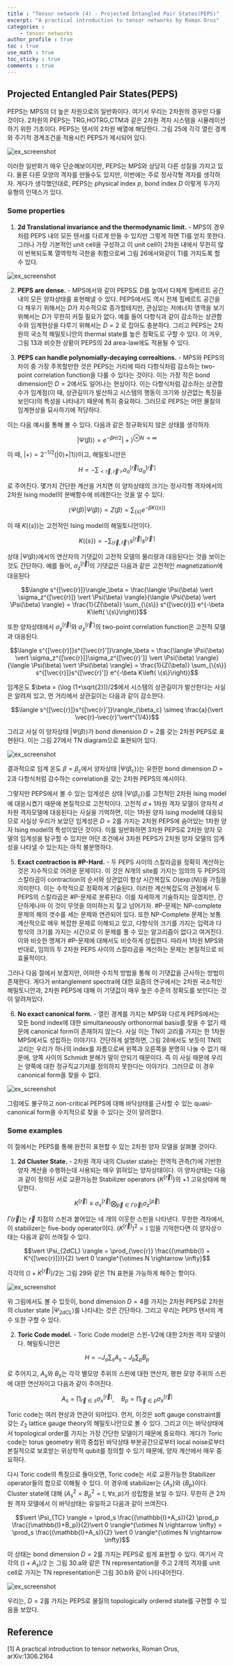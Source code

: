 ```yaml
---
title : "Tensor network (4) - Projected Entangled Pair States(PEPS)"
excerpt: "A practical introduction to tensor networks by Roman Orus"
categories :
    - tensor networks
author_profile : true
toc : true
use_math : true
toc_sticky : true
comments : true
---
```



## Projected Entangled Pair States(PEPS)

PEPS는 MPS의 더 높은 차원으로의 일반화이다. 여기서 우리는 2차원의 경우만 다룰 것이다. 2차원의 PEPS는 TRG,HOTRG,CTM과 같은 2차원 격자 시스템을 시뮬레이션하기 위한 기초이다. PEPS는 텐서의 2차원 배열에 해당한다. 그림 25에 각각 열린 경계와 주기적 경계조건을 적용시킨 PEPS가 제시되어 있다.

![ex_screenshot](/assets/images/TN/fig25.jpg)

이러한 일반화가 매우 단순해보이지만, PEPS는 MPS와 상당히 다른 성질을 가지고 있다. 물론 다른 모양의 격자를 만들수도 있지만, 이번에는 주로 정사각형 격자를 생각하자. 게다가 생각했던대로, PEPS는 physical index $p$, bond index $D$ 이렇게 두가지 유형의 인덱스가 있다.

### Some properties

1) **2d Translational invariance and the thermodynamic limit.** - MPS의 경우처럼 PEPS 내의 모든 텐서를 다르게 만들 수 있지만 그렇게 하면 TI를 얻지 못한다. 그러나 가장 기본적인 unit cell을 구성하고 이 unit cell이 2차원 내에서 무한히 많이 반복되도록 열역학적 극한을 취함으로써 그림 26에서와같이 TI를 가지도록 할 수 있다.

![ex_screenshot](/assets/images/TN/fig26.jpg)

2) **PEPS are dense.** - MPS에서와 같이 PEPS도 $D$를 높여서 다체계 힐베르트 공간 내의 모든 양자상태를 표현해낼 수 있다. PEPS에서도 역시 전체 힐베르트 공간을 다 채우기 위해서는 $D$가 지수적으로 증가할테지만, 관심있는 저에너지 영역을 보기 위해서는 $D$가 무한히 커질 필요가 없다. 예를 들어 다항식과 같이 감소하는 상관함수와 임계현상을 다루기 위해서는 $D=2$ 로 잡아도 충분하다. 그리고 PEPS는 2차원의 국소적 해밀토니안의 thermal state를 높은 정확도로 구할 수 있다. 이 겨우, 그림 13과 비슷한 상황이 PEPS의 2d area-law에도 적용될 수 있다.

3) **PEPS can handle polynomially-decaying correaltions.** - MPS와 PEPS의 차이 중 가장 주목할만한 것은 PEPS는 거리에 따라 다항식처럼 감소하는 two-point correlation function을 다룰 수 있다는 것이다. 이는 가장 작은 bond dimension인 $D=2$에서도 일어나는 현상이다. 이는 다항식처럼 감소하는 상관함수가 임계점(이 때, 상관길이가 발산하고 시스템의 행동이 크기와 상관없는 특징을 보인다)의 특성을 나타내기 때문에 특히 중요하다. 그러므로 PEPS는 어떤 물질의 임계현상을 묘사하기에 적당하다.

이는 다음 예시를 통해 볼 수 있다. 다음과 같은 정규화되지 않은 상태를 생각하자.

$$\vert \Psi (\beta) \rangle = e^{-\beta H/2}\vert + \rangle^{\otimes N \rightarrow \infty}$$

이 때, $\vert + \rangle = 2^{-1/2}(\vert 0 \rangle + \vert 1 \rangle)$이고, 해밀토니안은

$$H = -\sum_{<\vec{r},\vec{r}'>} \sigma_a^{[\vec{r}]} \sigma_a^{[\vec{r}']}$$

로 주어진다. 몇가지 간단한 계산을 거치면 이 양자상태의 크기는 정사각형 격자에서의 2차원 Ising model의 분배함수에 비례한다는 것을 알 수 있다.

$$\langle \Psi(\beta) \vert \Psi(\beta) \rangle \propto Z(\beta) = \sum_{\{s\}} e^{-\beta K\left( \{s\}\right)}$$

이 때 $K\left( \{s\}\right)$는 고전적인 Ising model의 해밀토니안이다.

$$K\left( \{s\}\right) = -\sum_{\langle \vec{r}, \vec{r}' \rangle} s^{[\vec{r}]}s^{[\vec{r}']}$$

상태 $\vert \Psi(\beta) \rangle$에서의 연산자의 기댓값이 고전적 모델의 물리량과 대응된다는 것을 보이는 것도 간단하다. 예를 들어, $\sigma_z^{[\vec{r}]}$의 기댓값은 다음과 같은 고전적인 magnetization에 대응된다

$$\langle s^{[\vec{r}]}\rangle_\beta = \frac{\langle \Psi(\beta) \vert \sigma_z^{[\vec{r}]} \vert \Psi(\beta) \rangle}{\langle \Psi(\beta) \vert \Psi(\beta) \rangle} = \frac{1}{Z(\beta)} \sum_{\{s\}} s^{[\vec{r}]} e^{-\beta K\left( \{s\}\right)}$$

또한 양자상태에서 $\sigma_z^{[\vec{r}]}$와 $\sigma_z^{[\vec{r}']}$의 two-point correlation function은 고전적 모델과 대응된다.

$$\langle s^{[\vec{r}]}s^{[\vec{r}']}\rangle_\beta = \frac{\langle \Psi(\beta) \vert \sigma_z^{[\vec{r}]}\sigma_z^{[\vec{r}']} \vert \Psi(\beta) \rangle}{\langle \Psi(\beta) \vert \Psi(\beta) \rangle} = \frac{1}{Z(\beta)} \sum_{\{s\}} s^{[\vec{r}]}s^{[\vec{r}']} e^{-\beta K\left( \{s\}\right)}$$

임계온도 $\beta = (\log (1+\sqrt{2}))/2$에서 시스템의 상관길이가 발산한다는 사실은 알려져 있고, 먼 거리에서 상관길이는 다음과 같이 감소한다.

$$\langle s^{[\vec{r}]}s^{[\vec{r}']}\rangle_{\beta_c} \simeq \frac{a}{\vert \vec{r}-\vec{r}'\vert^{1/4}}$$

그리고 사실 이 양자상태 $\vert \Psi(\beta) \rangle$가 bond dimension $D=2$를 갖는 2차원 PEPS로 표현된다. 이는 그림 27에서 TN diagram으로 표현되어 있다.

![ex_screenshot](/assets/images/TN/fig27.jpg)

결과적으로 임계 온도 $\beta = \beta_c$에서 양자상태 $\vert \Psi(\beta_c) \rangle$는 유한한 bond dimension $D=2$과 다항식처럼 감수하는 correlation을 갖는 2차원 PEPS의 예시이다.

그렇지만 PEPS에서 볼 수 있는 임계성은 상태 $\vert \Psi(\beta_c) \rangle$를 고전적인 2차원 Ising model에 대응시켰기 때문에 본질적으로 고전적이다. 고전적 $d+1$차원 격자 모델이 양자적 $d$차원 격자모델에 대응된다는 사실을 기억하면, 이는 1차원 양자 Ising model에 대응되므로 사실상 우리가 보았던 임계성은 $D=2$를 가지는 2차원 PEPS에 숨어있는 1차원 양자 Ising model의 특성이었던 것이다. 이를 일반화하면 3차원 PEPS로 2차원 양자 모델의 임계성을 탐구할 수 있지만 어던 조건에서 3차원 PEPS가 2차원 양자 모델의 임계성을 나타낼 수 있는지는 아직 불분명하다.

5) **Exact contraction is #P-Hard.** - 두 PEPS 사이의 스칼라곱을 정확히 계산하는 것은 지수적으로 어려운 문제이다. 이 것은 $N$개의 site를 가지는 임의의 두 PEPS의 스칼라곱이 contraction의 순서와 상관없이 항상 시간복잡도 $O(\exp (N))$을 가짐을 의미한다. 이는 수학적으로 정확하게 기술된다. 이러한 계산복잡도의 관점에서 두 PEPS의 스칼라곱은 #P-문제로 분류된다. 이를 자세하게 기술하지는 않겠지만, 간단하게나마 이 것이 무엇을 의미하는지 짚고 넘어가자. #P-문제는 NP-complete 문제의 해의 갯수를 세는 문제와 연관되어 있다. 또한 NP-Complete 문제는 보통 계산적으로 매우 복잡한 문제로 이해되고 있고, 다항식의 크기를 가지는 입력과 다항식의 크기를 가지는 시간으로 이 문제를 풀 수 있는 알고리즘이 없다고 여겨진다. 이와 비슷한 명제가 #P-문제에 대해서도 비슷하게 성립한다. 따라서 1차원 MPS와 반대로, 임의의 두 2차원 PEPS 사이의 스칼라곱을 계산하는 문제는 본질적으로 비효율적이다.

그러나 다음 절에서 보겠지만, 어떠한 수치적 방법을 통해 이 기댓값을 근사하는 방법이 존재한다. 게다가 entanglement spectra에 대한 요즘의 연구에서는 2차원 국소적인 해밀토니안과, 2차원 PEPS에 대해 이 기댓값이 매우 높은 수준의 정확도를 보인다는 것이 알려져있다.

6) **No exact canonical form.** - 열린 경계를 가지는 MPS와 다르게 PEPS에서는 모든 bond index에 대한 simultaneously orthonormal basis를 찾을 수 없기 때문에 canonical form이 존재하지 않는다. 사실 이는 TN이 고리를 가지는 한 1차원 MPS에서도 성립하는 이야기다. 간단하게 설명하면, 그림 28에서도 보듯이 TN의 고리는 우리가 하나의 index를 자름으로써 왼쪽과 오른쪽을 분명히 나눌 수 없기 때문에, 양쪽 사이의 Schmidt 분해가 말이 안되기 때문이다. 즉 이 사실 때문에 우리는 양쪽에 대한 정규직교기저를 정의하지 못한다는 이야기다. 그러므로 이 경우 canonical form을 찾을 수 없다.

![ex_screenshot](/assets/images/TN/fig28.jpg)

그럼에도 불구하고 non-critical PEPS에 대해 바닥상태를 근사할 수 있는 quasi-canonical form을 수치적으로 찾을 수 있다는 것이 알려졌다.

### Some examples

이 절에서는 PEPS를 통해 완전히 표현할 수 있는 2차원 양자 모델을 살펴볼 것이다.

1) **2d Cluster State.** - 2차원 격자 내의 Cluster state는 전역적 관측(?)에 기반한 양자 계산을 수행하는데 사용되는 매우 얽혀있는 양자상태이다. 이 양자상태는 다음과 같이 정의된 서로 교환가능한 Stabilizer operators $\{ K^{[\vec{r}]}\}$의 $+1$ 고유상태에 해당한다.  

$$K^{[\vec{r}]} \equiv \sigma_x^{[\vec{r}]} \bigotimes_{\vec{p} \in \Gamma(\vec{r})} \sigma_z^{[\vec{p}]}$$

$\Gamma(\vec{r})$는 $\vec{r}$ 지점의 스핀과 붙어있는 네 개의 이웃한 스핀을 나타낸다. 무한한 격자에서, 이 stabilizer는 five-body operator이다. $(K^{[\vec{r}]})^2=\mathbb{I}$ 임을 기억한다면 이 양자상ㅇ태는 다음과 같이 쓰여질 수 있다.

$$\vert \Psi_{2dCL} \rangle = \prod_{\vec{r}} \frac{(\mathbb{I} + K^{[\vec{r}]})}{2} \vert 0 \rangle^{\otimes N \rightarrow \infty}$$

각각의 $(\mathbb{I} + K^{[\vec{r}]})/2$는 그림 29와 같은 TN 표현을 가능하게 해주는 항이다.

![ex_screenshot](/assets/images/TN/fig29.jpg)

위 그림에서도 볼 수 있듯이, bond dimension $D=4$를 가지는 2차원 PEPS로 2차원의 cluster state $\vert \Psi_{2dCL} \rangle$를 나타내는 것은 간단하다. 그리고 우리는 PEPS 텐서의 계수 또한 구할 수 있다.

2) **Toric Code model.** - Toric Code model은 스핀-$1/2$에 대한 2차원 격자 모델이다. 해밀토니안은

$$H = -J_a \sum_s A_s - J_b \sum_p B_p$$

로 주어지고, $A_s$와 $B_s$는 각각 별모양 주위의 스핀에 대한 연산자, 평판 모양 주위의 스핀에 대한 연산자이고 다음과 같이 주어진다.

$$A_s = \prod_{\vec{r}\in s} \sigma_x^{[\vec{r}]}, \quad B_p = \prod_{\vec{r}\in p} \sigma_x^{[\vec{r}]}$$

Toric code는 여러 현상과 연관이 되어있다. 먼저, 이것은 soft gauge constraint를 갖는 $\mathbb{Z}_2$ lattice gauge theory의 해밀토니안으로 볼 수 있다. 그리고 이는 바닥상태에서 topological order를 가지는 가장 간단한 모델이기 때문에 중요하다. 게다가 Toric code는 torus geometry 위의 중첩된 바닥상태 부분공간으로부터 local noise로부터 본질적으로 보호받는 위상학적 qubit를 정의할 수 있기 때문에, 양자 계산에서 매우 중요하다.

다시 Toric code의 특징으로 돌아오면, Toric code는 서로 교환가능한 Stabilizer operator들의 합으로 이해될 수 있다. 이 경우에 stabilizer는 $\{A_s\}$와 $\{B_p\}$이다. Cluster state에 대해 $(A_s^2 = B_p^2 = \mathbb{I},\, \forall s,p)$가 성립함을 보일 수 있다. 무한히 큰 2차원 격자 모델에서 이 바닥상태는 유일하고 다음과 같이 쓰여진다.

$$\vert \Psi_{TC} \rangle = \prod_s \frac{(\mathbb{I}+A_s)}{2} \prod_p \frac{(\mathbb{I}+B_p)}{2}\vert 0 \rangle^{\otimes N \rightarrow \infty} = \prod_s \frac{(\mathbb{I}+A_s)}{2} \vert 0 \rangle^{\otimes N \rightarrow \infty}$$

이 상태는 bond dimension $D=2$를 가지는 PEPS로 쉽게 표현할 수 있다. 여기서 각각의 $(\mathbb{I}+A_s)/2$ 는 그림 30.a와 같은 TN representation을 주고 2개의 격자를 unit cell로 가지는 TN representation은 그림 30.b와 같이 나타내어진다.

![ex_screenshot](/assets/images/TN/fig30.jpg)

우리는, $D=2$를 가지는 PEPS로 물질의 topologically ordered state를 구현할 수 있음을 보았다.












## Reference

[1] A practical introduction to tensor networks, Roman Orus, arXiv:1306.2164
